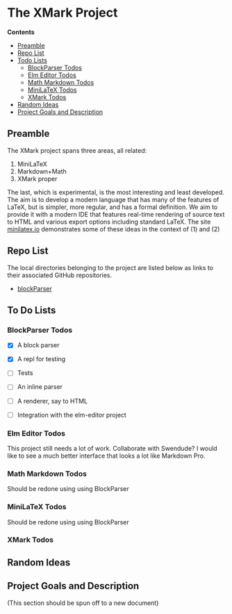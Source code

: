 # The XMark Project

**Contents**

- [Preamble](#preamble)
- [Repo List](#repo-list)
- [Todo Lists](#todo-list)
    - [BlockParser Todos](#blockparser-todos)
    - [Elm Editor Todos](#elm-editor-todos)
    - [Math Markdown Todos](#math-markdown-todos)
    - [MiniLaTeX Todos](#minilatex-todos)
    - [XMark Todos](#xmark-todos)
- [Random Ideas](#random-ideas)
- [Project Goals and Description](#project-goals-and-description)

## Preamble

The XMark project spans three areas, all related:

1. MiniLaTeX
2. Markdown+Math
3. XMark proper

The last, which is experimental, is the most interesting and least developed.  The aim is to develop a modern language that has many of the features of LaTeX, but is simpler, more regular, and has a formal definition.  We aim to provide it with a modern IDE that features real-time rendering of source text to HTML and various export options including standard LaTeX.  The site [minilatex.io](https://minilatex.io) demonstrates some of these ideas in the context of (1) and (2)

## Repo List 

The local directories belonging to the project are listed below as links to their associated GitHub repositories.  

- [blockParser](https://github.com/jxxcarlson/blockParser)

## To Do Lists

### BlockParser Todos

- [x] A block parser
- [x] A repl for testing
- [ ] Tests
- [ ] An inline parser
- [ ] A renderer, say to HTML
- [ ] Integration with the elm-editor project


### Elm Editor Todos

This project still needs a lot of work. Collaborate with Swendude?  I would like to see a much better interface that looks a lot like Markdown Pro. 

### Math Markdown Todos

Should be redone using using BlockParser

### MiniLaTeX Todos

Should be redone using using BlockParser

### XMark Todos
    


## Random Ideas 


## Project Goals and Description

(This section should be spun off to a new document)